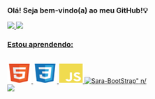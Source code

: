 ### Olá! Seja bem-vindo(a) ao meu GitHub!💡

<div>
<a href="https://github.com/sararotenski">
<img loading="lazy" height="120em" src="https://github-readme-stats.vercel.app/api?username=sararotenski&show_icons=true&theme=dracula&include_all_commits=true&count_private=true"/>
<img loading="lazy" height="120em" src="https://github-readme-stats.vercel.app/api/top-langs/?username=sararotenski&layout=compact&langs_count=7&theme=dracula"/>
</div>

### Estou aprendendo:
<div style="display: inline_block" ><br>
  <img alt="Sara-HTML" height="45" width="55" src="https://raw.githubusercontent.com/devicons/devicon/master/icons/html5/html5-original.svg">
  <img alt=Saraa-CSS" height="45" width="55" src="https://raw.githubusercontent.com/devicons/devicon/master/icons/css3/css3-original.svg">
  <img alt="Sara-Js" height="45" width="55" src="https://raw.githubusercontent.com/devicons/devicon/master/icons/javascript/javascript-plain.svg">
  <img alt=Sara-BootStrap" height="50" width="55" src="https://cdn.jsdelivr.net/gh/devicons/devicon/icons/bootstrap/bootstrap-original.svg">
  n/
</div>
<div><a href = "mailto:contato@sararotenski"><img loading="lazy" src="https://img.shields.io/badge/Gmail-D14836?style=for-the-badge&logo=gmail&logoColor=white" target="_blank"></a></div>

<!--
**sararotenski/SaraRotenski** is a ✨ _special_ ✨ repository because its `README.md` (this file) appears on your GitHub profile.

Here are some ideas to get you started:

- 🔭 I’m currently working on ...
- 🌱 I’m currently learning ...
- 👯 I’m looking to collaborate on ...
- 🤔 I’m looking for help with ...
- 💬 Ask me about ...
- 📫 How to reach me: ...
- 😄 Pronouns: ...
- ⚡ Fun fact: ...
-->

